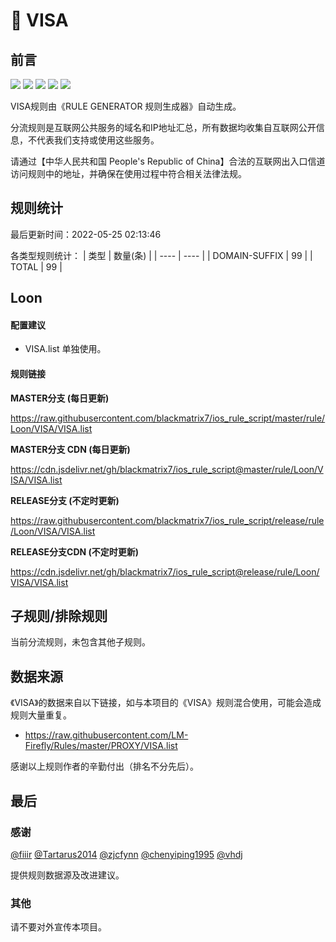 # 🧸 VISA

## 前言

![](https://shields.io/badge/-移除重复规则-ff69b4) ![](https://shields.io/badge/-DOMAIN与DOMAIN--SUFFIX合并-green) ![](https://shields.io/badge/-DOMAIN--SUFFIX间合并-critical) ![](https://shields.io/badge/-DOMAIN--SUFFIX与DOMAIN--KEYWORD合并-blue) ![](https://shields.io/badge/-IP--CIDR(6)合并-blueviolet) 

VISA规则由《RULE GENERATOR 规则生成器》自动生成。

分流规则是互联网公共服务的域名和IP地址汇总，所有数据均收集自互联网公开信息，不代表我们支持或使用这些服务。

请通过【中华人民共和国 People's Republic of China】合法的互联网出入口信道访问规则中的地址，并确保在使用过程中符合相关法律法规。

## 规则统计

最后更新时间：2022-05-25 02:13:46

各类型规则统计：
| 类型 | 数量(条)  | 
| ---- | ----  |
| DOMAIN-SUFFIX | 99  | 
| TOTAL | 99  | 


## Loon 

#### 配置建议
- VISA.list 单独使用。

#### 规则链接
**MASTER分支 (每日更新)**

https://raw.githubusercontent.com/blackmatrix7/ios_rule_script/master/rule/Loon/VISA/VISA.list

**MASTER分支 CDN (每日更新)**

https://cdn.jsdelivr.net/gh/blackmatrix7/ios_rule_script@master/rule/Loon/VISA/VISA.list

**RELEASE分支 (不定时更新)**

https://raw.githubusercontent.com/blackmatrix7/ios_rule_script/release/rule/Loon/VISA/VISA.list

**RELEASE分支CDN (不定时更新)**

https://cdn.jsdelivr.net/gh/blackmatrix7/ios_rule_script@release/rule/Loon/VISA/VISA.list

## 子规则/排除规则


当前分流规则，未包含其他子规则。

## 数据来源

《VISA》的数据来自以下链接，如与本项目的《VISA》规则混合使用，可能会造成规则大量重复。

- https://raw.githubusercontent.com/LM-Firefly/Rules/master/PROXY/VISA.list


感谢以上规则作者的辛勤付出（排名不分先后）。

## 最后

### 感谢

[@fiiir](https://github.com/fiiir) [@Tartarus2014](https://github.com/Tartarus2014) [@zjcfynn](https://github.com/zjcfynn) [@chenyiping1995](https://github.com/chenyiping1995) [@vhdj](https://github.com/vhdj)

提供规则数据源及改进建议。

### 其他

请不要对外宣传本项目。